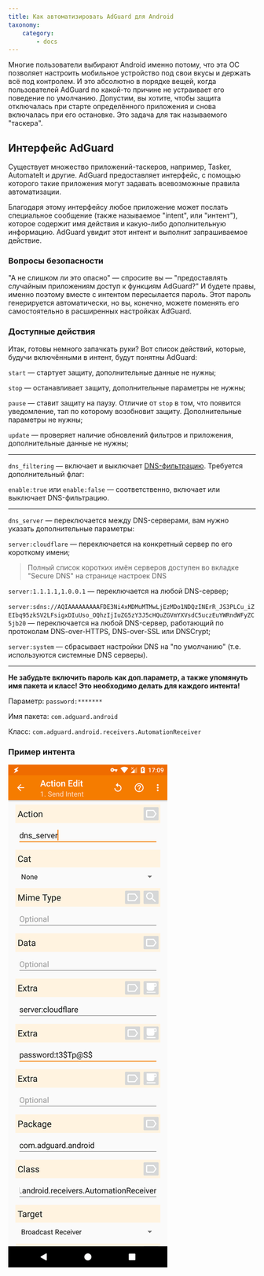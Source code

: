 ```yaml
---
title: Как автоматизировать AdGuard для Android 
taxonomy:
    category:
        - docs
---
```


Многие пользователи выбирают Android именно потому, что эта ОС позволяет настроить мобильное устройство под свои вкусы и держать всё под контролем. И это абсолютно в порядке вещей, когда пользователей AdGuard по какой-то причине не устраивает его поведение по умолчанию. Допустим, вы хотите, чтобы защита отключалась при старте определённого приложения и снова включалась при его остановке. Это задача для так называемого "таскера".

## Интерфейс AdGuard

Существует множество приложений-таскеров, например, Tasker, AutomateIt и другие. AdGuard предоставляет интерфейс, с помощью которого такие приложения могут задавать всевозможные правила автоматизации. 

Благодаря этому интерфейсу любое приложение может послать специальное сообщение (также называемое "intent", или "интент"), которое содержит имя действия и какую-либо дополнительную информацию. AdGuard увидит этот интент и выполнит запрашиваемое действие. 

### Вопросы безопасности

"А не слишком ли это опасно" — спросите вы — "предоставлять случайным приложениям доступ к функциям AdGuard?" И будете правы, именно поэтому вместе с интентом пересылается пароль. Этот пароль генерируется автоматически, но вы, конечно, можете поменять его самостоятельно в расширенных настройках AdGuard.

### Доступные действия

Итак, готовы немного запачкать руки? Вот список действий, которые, будучи включёнными в интент, будут понятны AdGuard:

<a name="action_start"></a>

`start` — стартует защиту, дополнительные данные не нужны;

<a name="action_stop"></a>

`stop` — останавливает защиту, дополнительные параметры не нужны;

<a name="action_pause"></a>

`pause` — ставит защиту на паузу. Отличие от `stop` в том, что появится уведомление, тап по которому возобновит защиту. Дополнительные параметры не нужны;

<a name="action_update"></a>

`update` — проверяет наличие обновлений фильтров и приложения, дополнительные данные не нужны;

-----

<a name="action_dns_filtering"></a>

`dns_filtering` — включает и выключает [DNS-фильтрацию](https://kb.adguard.com/ru/general/dns-filtering-android). Требуется дополнительный флаг:

`enable:true` или `enable:false` — соответственно, включает или выключает DNS-фильтрацию.
    
-----

<a name="action_dns_server"></a>

`dns_server` — переключается между DNS-серверами, вам нужно указать дополнительные параметры:

 `server:cloudflare` — переключается на конкретный сервер по его короткому имени;
     
>Полный список коротких имён серверов доступен во вкладке "Secure DNS" на странице настроек DNS
     
     
 `server:1.1.1.1,1.0.0.1` — переключается на любой DNS-сервер;
     
     
 `server:sdns://AQIAAAAAAAAAFDE3Ni4xMDMuMTMwLjEzMDo1NDQzINErR_JS3PLCu_iZEIbq95zkSV2LFsigxDIuUso_OQhzIjIuZG5zY3J5cHQuZGVmYXVsdC5uczEuYWRndWFyZC5jb20` — переключается на любой DNS-сервер, работающий по протоколам DNS-over-HTTPS, DNS-over-SSL или DNSCrypt;
     
     
 `server:system` — сбрасывает настройки DNS на "по умолчанию" (т.е. используются системные DNS серверы).
     
 -----

**Не забудьте включить пароль как доп.параметр, а также упомянуть имя пакета и класс! Это необходимо делать для каждого интента!**

Параметр: `password:*******`

Имя пакета: `com.adguard.android`

Класс: `com.adguard.android.receivers.AutomationReceiver`

### Пример интента

![](automation.png?cropResize=324,1023)
